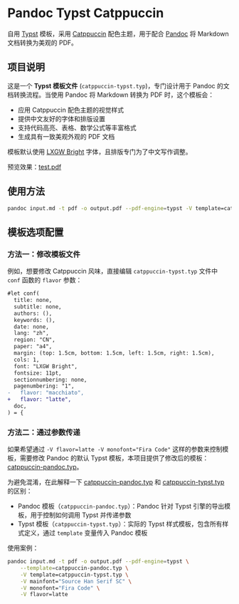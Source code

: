 # Pandoc Typst Catppuccin

自用 [Typst](https://typst.app/) 模板，采用 [Catppuccin](https://github.com/catppuccin/catppuccin) 配色主题，用于配合 [Pandoc](https://pandoc.org/) 将 Markdown 文档转换为美观的 PDF。

## 项目说明

这是一个 **Typst 模板文件** (`catppuccin-typst.typ`)，专门设计用于 Pandoc 的文档转换流程。当使用 Pandoc 将 Markdown 转换为 PDF 时，这个模板会：

- 应用 Catppuccin 配色主题的视觉样式
- 提供中文友好的字体和排版设置
- 支持代码高亮、表格、数学公式等丰富格式
- 生成具有一致美观外观的 PDF 文档

模板默认使用 [LXGW Bright](https://github.com/lxgw/LxgwBright) 字体，且排版专门为了中文写作调整。

预览效果：[test.pdf](./examples/test.pdf)

## 使用方法

```bash
pandoc input.md -t pdf -o output.pdf --pdf-engine=typst -V template=catppuccin-typst.typ
```

## 模板选项配置

### 方法一：修改模板文件

例如，想要修改 Catppuccin 风味，直接编辑 `catppuccin-typst.typ` 文件中 `conf` 函数的 `flavor` 参数：

```diff
#let conf(
  title: none,
  subtitle: none,
  authors: (),
  keywords: (),
  date: none,
  lang: "zh",
  region: "CN",
  paper: "a4",
  margin: (top: 1.5cm, bottom: 1.5cm, left: 1.5cm, right: 1.5cm),
  cols: 1,
  font: "LXGW Bright",
  fontsize: 11pt,
  sectionnumbering: none,
  pagenumbering: "1",
-   flavor: "macchiato",
+   flavor: "latte",
  doc,
) = {
```

### 方法二：通过参数传递

如果希望通过 `-V flavor=latte -V monofont="Fira Code"` 这样的参数来控制模板，需要修改 Pandoc 的默认 Typst 模板，本项目提供了修改后的模板：[catppuccin-pandoc.typ](./catppuccin-pandoc.typ)。

为避免混淆，在此解释一下 [catppuccin-pandoc.typ](./catppuccin-pandoc.typ) 和 [catppuccin-typst.typ](./catppuccin-typst.typ) 的区别：

- Pandoc 模板（`catppuccin-pandoc.typ`）：Pandoc 针对 Typst 引擎的导出模板，用于控制如何调用 Typst 并传递参数
- Typst 模板（`catppuccin-typst.typ`）：实际的 Typst 样式模板，包含所有样式定义，通过 `template` 变量传入 Pandoc 模板

使用案例：

```bash
pandoc input.md -t pdf -o output.pdf --pdf-engine=typst \
    --template=catppuccin-pandoc.typ \
    -V template=catppuccin-typst.typ \
    -V mainfont="Source Han Serif SC" \
    -V monofont="Fira Code" \
    -V flavor=latte
```
